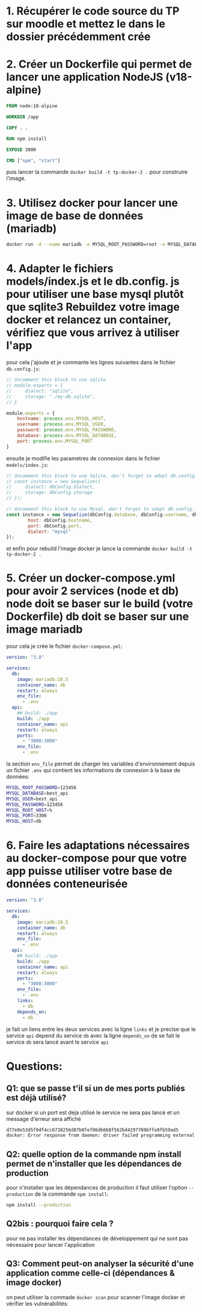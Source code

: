 # 1. Récupérer le code source du TP sur moodle et mettez le dans le dossier précédemment crée

# 2. Créer un Dockerfile qui permet de lancer une application NodeJS (v18-alpine)

```dockerfile
FROM node:18-alpine

WORKDIR /app

COPY . .

RUN npm install

EXPOSE 3000

CMD ["npm", "start"]
```

puis lancer la commande `docker build -t tp-docker-2 .` pour construire l'image.

# 3. Utilisez docker pour lancer une image de base de données (mariadb)

```bash
docker run -d --name mariadb -e MYSQL_ROOT_PASSWORD=root -e MYSQL_DATABASE=tp_docker -e MYSQL_USER=tp_docker -e MYSQL_PASSWORD=tp_docker -p 3306:3306 mariadb:latest
```

# 4. Adapter le fichiers models/index.js et le db.config. js pour utiliser une base mysql plutôt que sqlite3 Rebuildez votre image docker et relancez un container, vérifiez que vous arrivez à utiliser l'app

pour cela j'ajoute et je commante les lignes suivantes dans le fichier `db.config.js`:

```js
// Uncomment this block to use sqlite
// module.exports = {
//     dialect: "sqlite",
//     storage: "./my-db.sqlite",
// }

module.exports = {
    hostname: process.env.MYSQL_HOST,
    username: process.env.MYSQL_USER,
    password: process.env.MYSQL_PASSWORD,
    database: process.env.MYSQL_DATABASE,
    port: process.env.MYSQL_PORT
}
```

ensuite je modifie les parametres de connexion dans le fichier `models/index.js`:


```js
// Uncomment this block to use Sqlite, don't forget to adapt db.config.js
// const instance = new Sequelize({
//     dialect: dbConfig.dialect,
//     storage: dbConfig.storage
// });

// Uncomment this block to use Mysql, don't forget to adapt db.config.js
const instance = new Sequelize(dbConfig.database, dbConfig.username, dbConfig.password, {
        host: dbConfig.hostname,
        port: dbConfig.port,
        dialect: "mysql"
});
```

et enfin pour rebuild l'image docker je lance la commande `docker build -t tp-docker-2 .`

# 5. Créer un docker-compose.yml pour avoir 2 services (node et db) node doit se baser sur le build (votre Dockerfile) db doit se baser sur une image mariadb

pour cela je crée le fichier `docker-compose.yml`:

```yml
version: "3.8"

services:
  db:
    image: mariadb:10.5
    container_name: db
    restart: always
    env_file:
      - .env
  api:
    ## build: ./app
    build: ./app
    container_name: api
    restart: always
    ports:
      - "3000:3000"
    env_file:
      - .env
```
la section `env_file` permet de charger les variables d'environnement depuis un fichier `.env` qui contient les informations de connexion à la base de données:

```bash
MYSQL_ROOT_PASSWORD=123456
MYSQL_DATABASE=best_api
MYSQL_USER=best_api
MYSQL_PASSWORD=123456
MYSQL_ROOT_HOST=%
MYSQL_PORT=3306
MYSQL_HOST=db
```

# 6. Faire les adaptations nécessaires au docker-compose pour que votre app puisse utiliser votre base de données conteneurisée

```yml
version: "3.8"

services:
  db:
    image: mariadb:10.5
    container_name: db
    restart: always
    env_file:
      - .env
  api:
    ## build: ./app
    build: ./app
    container_name: api
    restart: always
    ports:
      - "3000:3000"
    env_file:
      - .env
    links:
      - db
    depends_on:
      - db
```

je fait un liens entre les deux services avec la ligne `links` et je precise que le service `api` depend du service `db` avec la ligne `depends_on` de se fait le service `db` sera lancé avant le service `api`


# Questions:
## Q1: que se passe t'il si un de mes ports publiés est déjà utilisé?

sur docker si un port est deja utilisé le service ne sera pas lancé et un message d'erreur sera affiché

```bash
d77e0e53d5f0df4cc6738256d87b0fef06db668f562bd4297769bffe8fb59ad5
docker: Error response from daemon: driver failed programming external connectivity on endpoint adoring_goldberg (e79490adf94bba4c03ca6fb8fcf385d6359543be7b9d2be92358e801641e903d): Bind for 0.0.0.0:80 failed: port is already allocated
```

## Q2: quelle option de la commande npm install permet de n'installer que les dépendances de production

pour n'installer que les dépendances de production il faut utiliser l'option `--production` de la commande `npm install`:

```bash
npm install --production
```

## Q2bis : pourquoi faire cela ?

pour ne pas installer les dépendances de développement qui ne sont pas nécessaire pour lancer l'application

## Q3: Comment peut-on analyser la sécurité d'une application comme celle-ci (dépendances & image docker)

on peut utiliser la commade `docker scan` pour scanner l'image docker et vérifier les vulnérabilités:

